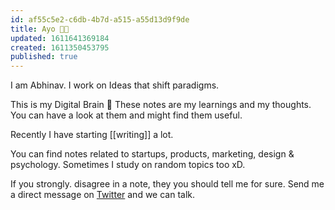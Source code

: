 ```yaml
---
id: af55c5e2-c6db-4b7d-a515-a55d13d9f9de
title: Ayo 👋🏻
updated: 1611641369184
created: 1611350453795
published: true
---
```

I am Abhinav. I work on Ideas that shift paradigms.

This is my Digital Brain 🧠
These notes are my learnings and my thoughts. You can have a look at them and might find them useful. 

Recently I have starting [[writing]] a lot.

You can find notes related to startups, products, marketing, design & psychology. Sometimes I study on random topics too xD.

If you strongly. disagree in a note, they you should tell me for sure. Send me a direct message on [Twitter](twitter.com/abhnvx) and we can talk.
